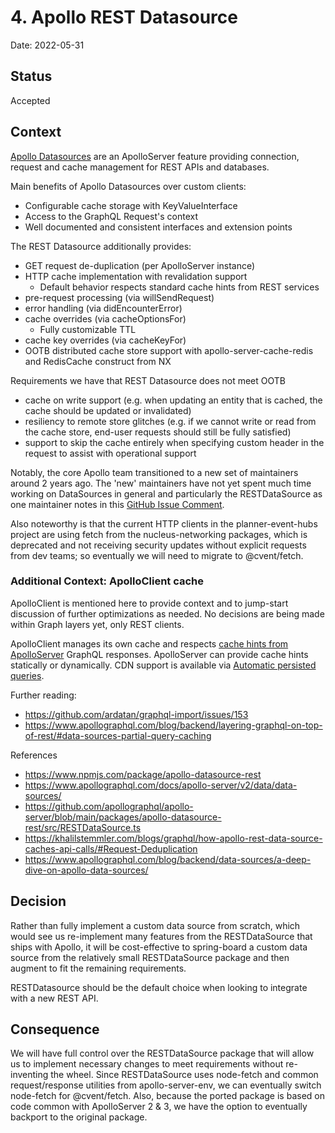 # 4. Apollo REST Datasource

Date: 2022-05-31

## Status

Accepted

## Context

[Apollo Datasources](https://www.apollographql.com/docs/apollo-server/v2/data/data-sources/) are an ApolloServer feature providing connection, request and cache management for REST APIs and databases.

Main benefits of Apollo Datasources over custom clients:

- Configurable cache storage with KeyValueInterface
- Access to the GraphQL Request's context
- Well documented and consistent interfaces and extension points

The REST Datasource additionally provides:

- GET request de-duplication (per ApolloServer instance)
- HTTP cache implementation with revalidation support
  - Default behavior respects standard cache hints from REST services
- pre-request processing (via willSendRequest)
- error handling (via didEncounterError)
- cache overrides (via cacheOptionsFor)
  - Fully customizable TTL
- cache key overrides (via cacheKeyFor)
- OOTB distributed cache store support with apollo-server-cache-redis and RedisCache construct from NX

Requirements we have that REST Datasource does not meet OOTB

- cache on write support (e.g. when updating an entity that is cached, the cache should be updated or invalidated)
- resiliency to remote store glitches (e.g. if we cannot write or read from the cache store, end-user requests should still be fully satisfied)
- support to skip the cache entirely when specifying custom header in the request to assist with operational support

Notably, the core Apollo team transitioned to a new set of maintainers around 2 years ago. The 'new' maintainers have not yet spent much time working on DataSources in general and particularly the RESTDataSource as one maintainer notes in this [GitHub Issue Comment](https://github.com/apollographql/apollo-server/pull/5070#issuecomment-847980268).

Also noteworthy is that the current HTTP clients in the planner-event-hubs project are using fetch from the nucleus-networking packages, which is deprecated and not receiving security updates without explicit requests from dev teams; so eventually we will need to migrate to @cvent/fetch.

### Additional Context: ApolloClient cache

ApolloClient is mentioned here to provide context and to jump-start discussion of further optimizations as needed. No decisions are being made within Graph layers yet, only REST clients.

ApolloClient manages its own cache and respects [cache hints from ApolloServer](https://www.apollographql.com/docs/apollo-server/v2/performance/caching/) GraphQL responses. ApolloServer can provide cache hints statically or dynamically. CDN support is available via [Automatic persisted queries](https://www.apollographql.com/docs/apollo-server/v2/performance/apq).

Further reading:

- https://github.com/ardatan/graphql-import/issues/153
- https://www.apollographql.com/blog/backend/layering-graphql-on-top-of-rest/#data-sources-partial-query-caching

References

- https://www.npmjs.com/package/apollo-datasource-rest
- https://www.apollographql.com/docs/apollo-server/v2/data/data-sources/
- https://github.com/apollographql/apollo-server/blob/main/packages/apollo-datasource-rest/src/RESTDataSource.ts
- https://khalilstemmler.com/blogs/graphql/how-apollo-rest-data-source-caches-api-calls/#Request-Deduplication
- https://www.apollographql.com/blog/backend/data-sources/a-deep-dive-on-apollo-data-sources/

## Decision

Rather than fully implement a custom data source from scratch, which would see us re-implement many features from the RESTDataSource that ships with Apollo, it will be cost-effective to spring-board a custom data source from the relatively small RESTDataSource package and then augment to fit the remaining requirements.

RESTDatasource should be the default choice when looking to integrate with a new REST API.

## Consequence

We will have full control over the RESTDataSource package that will allow us to implement necessary changes to meet requirements without re-inventing the wheel. Since RESTDataSource uses node-fetch and common request/response utilities from apollo-server-env, we can eventually switch node-fetch for @cvent/fetch. Also, because the ported package is based on code common with ApolloServer 2 & 3, we have the option to eventually backport to the original package.
